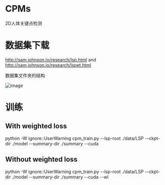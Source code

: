# CPMs
2D人体关键点检测

# 数据集下载
http://sam.johnson.io/research/lsp.html
and
http://sam.johnson.io/research/lspet.html

数据集文件夹的结构

![image](https://user-images.githubusercontent.com/44799727/142198604-a379e5cd-c025-4c0e-a9dd-83b9bfc4836c.png)
        
# 训练
## With weighted loss
python -W ignore::UserWarning cpm_train.py --lsp-root ./data/LSP --ckpt-dir ./model  --summary-dir ./summary --cuda

## Without weighted loss
python -W ignore::UserWarning cpm_train.py --lsp-root ./data/LSP --ckpt-dir ./model  --summary-dir ./summary --cuda --wl

